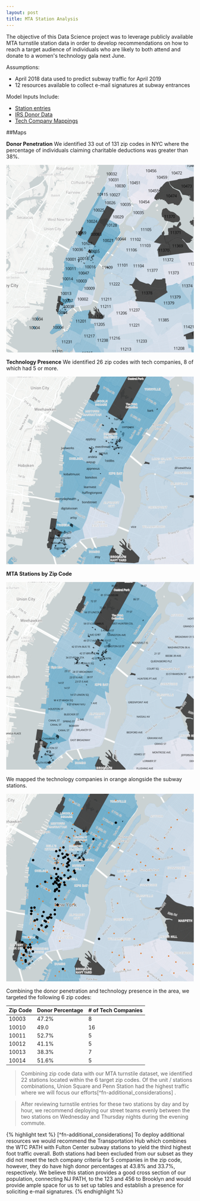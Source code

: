 ```yaml
---
layout: post
title: MTA Station Analysis
---
```


<div class="message">
The objective of this Data Science project was to leverage publicly available MTA turnstile station data in order to develop recommendations on how to reach a target audience of individuals who are likely to both attend and donate to a women's technology gala next June.
</div>

Assumptions:

- April 2018 data used to predict subway traffic for April 2019
- 12 resources available to collect e-mail signatures at subway entrances

Model Inputs Include:

- [Station entries](http://web.mta.info/developers/turnstile.html)
- [IRS Donor Data](https://www.irs.gov/pub/irs-soi/15zpallagi.csv)
- [Tech Company Mappings](http://startupguide.nyc/)

##Maps

**Donor Penetration**
We identified 33 out of 131 zip codes in NYC where the percentage of individuals claiming charitable deductions was greater than 38%.

![Donor Map](https://raw.githubusercontent.com/konelson/konelson-mta-project/master/presentation/images/donor_heatmap.png)

**Technology Presence**
We identified 26 zip codes with tech companies, 8 of which had 5 or more.

![Tech Businesses](https://raw.githubusercontent.com/konelson/konelson-mta-project/master/presentation/images/business_overlay.png)

**MTA Stations by Zip Code**

![MTA Station Map](https://raw.githubusercontent.com/konelson/konelson-mta-project/master/presentation/images/mta_stations.png)

We mapped the technology companies in orange alongside the subway stations.

![Subway Stations vs. Businesses](https://raw.githubusercontent.com/konelson/konelson-mta-project/master/presentation/images/stations_and_businesses.png)


Combining the donor penetration and technology presence in the area, we targeted the following 6 zip codes:

<table>
  <thead>
    <tr>
      <th>Zip Code</th>
      <th>Donor Percentage</th>
      <th># of Tech Companies</th>
    </tr>
  </thead>
  <tbody>
    <tr>
      <td>10003</td>
      <td>47.2%</td>
      <td>8</td>
    </tr>
    <tr>
      <td>10010</td>
      <td>49.0</td>
      <td>16</td>
    </tr>
    <tr>
      <td>10011</td>
      <td>52.7%</td>
      <td>5</td>
    </tr>
    <tr>
      <td>10012</td>
      <td>41.1%</td>
      <td>5</td>
    </tr>
    <tr>
        <td>10013</td>
        <td>38.3%</td>
        <td>7</td>
    </tr>
    <tr>
        <td>10014</td>
        <td>51.6%</td>
        <td>5</td>
    </tr>
  </body>
</table>

<div>

>Combining zip code data with our MTA turnstile dataset, we identified 22 stations located within the 6 target zip codes.  Of the unit / stations combinations, Union Square and Penn Station had the highest traffic where we will focus our efforts[^fn-additional_considerations] .

>After reviewing turnstile entries for these two stations by day and by hour, we recommend deploying our street teams evenly between the two stations on Wednesday and Thursday nights during the evening commute.

</div>

{% highlight text %}
[^fn-additional_considerations] To deploy additional resources we would recommend the Transportation Hub which combines the WTC PATH with Fulton Center subway stations to yield the third highest foot traffic overall.  Both stations had been excluded from our subset as they did not meet the tech company criteria for 5 companies in the zip code, however, they do have high donor percentages at 43.8% and 33.7%, respectively.  We believe this station provides a good cross section of our population, connecting NJ PATH, to the 123 and 456 to Brooklyn and would provide ample space for us to set up tables and establish a presence for soliciting e-mail signatures.
{% endhighlight %}
